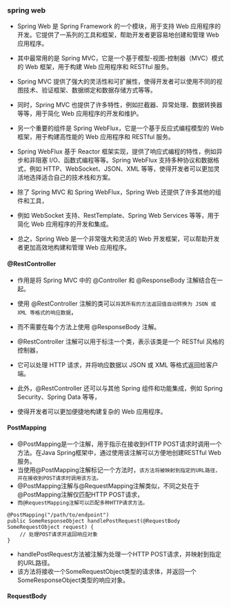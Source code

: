 ### spring web
* Spring Web 是 Spring Framework 的一个模块，用于支持 Web 应用程序的开发。它提供了一系列的工具和框架，帮助开发者更容易地创建和管理 Web 应用程序。

* 其中最常用的是 Spring MVC，它是一个基于模型-视图-控制器（MVC）模式的 Web 框架，用于构建 Web 应用程序和 RESTful 服务。
* Spring MVC 提供了强大的灵活性和可扩展性，使得开发者可以使用不同的视图技术、验证框架、数据绑定和数据存储方式等等。
* 同时，Spring MVC 也提供了许多特性，例如拦截器、异常处理、数据转换器等等，用于简化 Web 应用程序的开发和维护。

* 另一个重要的组件是 Spring WebFlux，它是一个基于反应式编程模型的 Web 框架，用于构建高性能的 Web 应用程序和 RESTful 服务。
* Spring WebFlux 基于 Reactor 框架实现，提供了响应式编程的特性，例如异步和非阻塞 I/O、函数式编程等等。Spring WebFlux 支持多种协议和数据格式，例如 HTTP、WebSocket、JSON、XML 等等，使得开发者可以更加灵活地选择适合自己的技术栈和方案。
* 除了 Spring MVC 和 Spring WebFlux，Spring Web 还提供了许多其他的组件和工具，
* 例如 WebSocket 支持、RestTemplate、Spring Web Services 等等，用于简化 Web 应用程序的开发和集成。
* 总之，Spring Web 是一个非常强大和灵活的 Web 开发框架，可以帮助开发者更加高效地构建和管理 Web 应用程序。

#### @RestController 
* 作用是将 Spring MVC 中的 @Controller 和 @ResponseBody 注解结合在一起。
* 使用 @RestController 注解的类可以`将其所有的方法返回值自动转换为 JSON 或 XML 等格式的响应数据`，
* 而不需要在每个方法上使用 @ResponseBody 注解。

* @RestController 注解可以用于标注一个类，表示该类是一个 RESTful 风格的控制器，
* 它可以处理 HTTP 请求，并将响应数据以 JSON 或 XML 等格式返回给客户端。

* 此外，@RestController 还可以与其他 Spring 组件和功能集成，例如 Spring Security、Spring Data 等等，
* 使得开发者可以更加便捷地构建复杂的 Web 应用程序。

#### PostMapping
* @PostMapping是一个注解，用于指示在接收到HTTP POST请求时调用一个方法。在Java Spring框架中，通过使用该注解可以方便地创建RESTful Web服务。
* 当使用@PostMapping注解标记一个方法时，`该方法将被映射到指定的URL路径，并在接收到POST请求时调用该方法。`
* @PostMapping注解与@RequestMapping注解类似，不同之处在于@PostMapping注解仅匹配HTTP POST请求，
* `而@RequestMapping注解可以匹配多种HTTP请求方法。`
```text
@PostMapping("/path/to/endpoint")
public SomeResponseObject handlePostRequest(@RequestBody SomeRequestObject request) {
    // 处理POST请求并返回响应对象
}
```
* handlePostRequest方法被注解为处理一个HTTP POST请求，并映射到指定的URL路径。
* 该方法将接收一个SomeRequestObject类型的请求体，并返回一个SomeResponseObject类型的响应对象。

#### RequestBody








